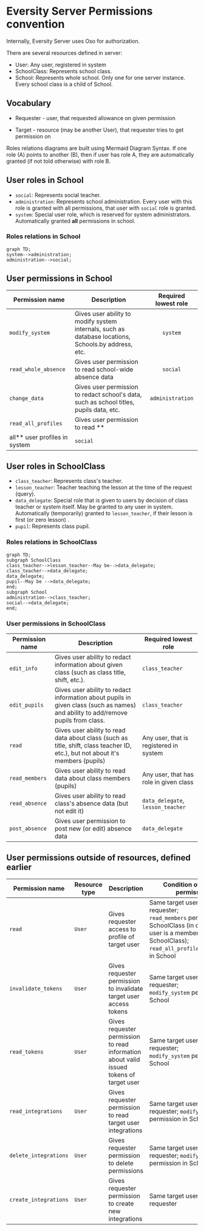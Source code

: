# Eversity Server Permissions convention

Internally, Eversity Server uses Oso for authorization.

There are several resources defined in server:

- User: Any user, registered in system
- SchoolClass: Represents school class.
- School: Represents whole school. Only one for one server instance. Every school class is a child of School.

## Vocabulary

- Requester - user, that requested allowance on given permission

- Target - resource (may be another User), that requester tries to get permission on

Roles relations diagrams are built using Mermaid Diagram Syntax. If one role (A) points to another (B), then if user has
role A, they are automatically granted (if not told otherwise) with role B.

## User roles in School

- `social`: Represents social teacher.
- `administration`: Represents school administration. Every user with this role is granted with all permissions, that
  user with `social` role is granted.
- `system`: Special user role, which is reserved for system administrators. Automatically granted **all** permissions in
  school.

### Roles relations in School

```mermaid
graph TD;
system-->administration;
administration-->social;
```

## User permissions in School

| Permission name               | Description                                                                                         | Required lowest role |
| ----------------------------- | --------------------------------------------------------------------------------------------------- |:--------------------:|
| `modify_system`               | Gives user ability to modify system internals, such as database locations, Schools.by address, etc. | `system`             |
| `read_whole_absence`          | Gives user permission to read school-wide absence data                                              | `social`             |
| `change_data`                 | Gives user permission to redact school's data, such as school titles, pupils data, etc.             | `administration`     |
| `read_all_profiles`           | Gives user permission to read **                                                                    |                      |
| all** user profiles in system | `social`                                                                                            |                      |

## User roles in SchoolClass

- `class_teacher`: Represents class's teacher.
- `lesson_teacher`: Teacher teaching the lesson at the time of the request (query).
- `data_delegate`: Special role that is given to users by decision of class teacher or system itself. May be granted to
  any user in system. Automatically (temporarily) granted to `lesson_teacher`, if their lesson is first (or zero lesson)
  .
- `pupil`: Represents class pupil.

### Roles relations in SchoolClass

```mermaid
graph TD;
subgraph SchoolClass
class_teacher-->lesson_teacher--May be-->data_delegate;
class_teacher-->data_delegate;
data_delegate;
pupil--May be -->data_delegate;
end;
subgraph School
administration-->class_teacher;
social-->data_delegate;
end;
```

### User permissions in SchoolClass

| Permission name | Description                                                                                                                       | Required lowest role                   |
| --------------- | --------------------------------------------------------------------------------------------------------------------------------- | -------------------------------------- |
| `edit_info`     | Gives user ability to redact information about given class (such as class title, shift, etc.).                                    | `class_teacher`                        |
| `edit_pupils`   | Gives user ability to redact information about pupils in given class (such as names) and ability to add/remove pupils from class. | `class_teacher`                        |
| `read`          | Gives user ability to read data about class (such as title, shift, class teacher ID, etc.), but not about it's members (pupils)   | Any user, that is registered in system |
| `read_members`  | Gives user ability to read data about class members (pupils)                                                                      | Any user, that has role in given class |
| `read_absence`  | Gives user ability to read class's absence data (but not edit it)                                                                 | `data_delegate`, `lesson_teacher`      |
| `post_absence`  | Gives user permission to post new (or edit) absence data                                                                          | `data_delegate`                        |

## User permissions outside of resources, defined earlier

| Permission name       | Resource type | Description                                                                             | Condition of having permission                                                                                                                                         |
| --------------------- | ------------- | --------------------------------------------------------------------------------------- | ---------------------------------------------------------------------------------------------------------------------------------------------------------------------- |
| `read`                | `User`        | Gives requester access to profile of target user                                        | Same target user as requester; `read_members` permission in SchoolClass (in case, if target user is a member of SchoolClass); `read_all_profiles` permission in School |
| `invalidate_tokens`   | `User`        | Gives requester permission to invalidate target user access tokens                      | Same target user as requester; `modify_system` permission in School                                                                                                    |
| `read_tokens`         | `User`        | Gives requester permission to read information about valid issued tokens of target user | Same target user as requester; `modify_system` permission in School                                                                                                    |
| `read_integrations`   | `User`        | Gives requester permission to read target user integrations                             | Same target user as requester; `modify_system` permission in School                                                                                                    |
| `delete_integrations` | `User`        | Gives requester permission to delete permissions                                        | Same target user as requester; `modify_system` permission in School                                                                                                    |
| `create_integrations` | `User`        | Gives requester permission to create new integrations                                   | Same target user as requester                                                                                                                                          |
